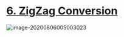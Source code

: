 # [6. ZigZag Conversion](https://leetcode.com/problems/zigzag-conversion/)

![image-20200806005003023](https://github.com/henrytien/leetcode-lintcode/blob/master/leetcode/string/6.zigzag_conversion/assets/image-20200806005003023.png)